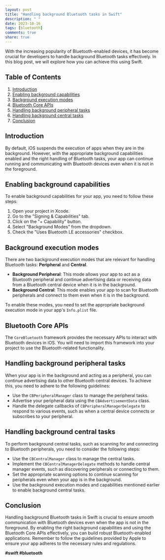 ```yaml
---
layout: post
title: "Handling background Bluetooth tasks in Swift"
description: " "
date: 2023-10-16
tags: [bluetooth]
comments: true
share: true
---
```


With the increasing popularity of Bluetooth-enabled devices, it has become crucial for developers to handle background Bluetooth tasks effectively. In this blog post, we will explore how you can achieve this using Swift.

## Table of Contents
1. [Introduction](#introduction)
2. [Enabling background capabilities](#enabling-background-capabilities)
3. [Background execution modes](#background-execution-modes)
4. [Bluetooth Core APIs](#bluetooth-core-apis)
5. [Handling background peripheral tasks](#handling-background-peripheral-tasks)
6. [Handling background central tasks](#handling-background-central-tasks)
7. [Conclusion](#conclusion)

## Introduction<a name="introduction"></a>
By default, iOS suspends the execution of apps when they are in the background. However, with the appropriate background capabilities enabled and the right handling of Bluetooth tasks, your app can continue running and communicating with Bluetooth devices even when it is not in the foreground.

## Enabling background capabilities<a name="enabling-background-capabilities"></a>
To enable background capabilities for your app, you need to follow these steps:

1. Open your project in Xcode.
2. Go to the "Signing & Capabilities" tab.
3. Click on the "+ Capability" button.
4. Select "Background Modes" from the dropdown.
5. Check the "Uses Bluetooth LE accessories" checkbox.

## Background execution modes<a name="background-execution-modes"></a>
There are two background execution modes that are relevant for handling Bluetooth tasks: **Peripheral** and **Central**.

- **Background Peripheral**: This mode allows your app to act as a Bluetooth peripheral and continue advertising data or receiving data from a Bluetooth central device when it is in the background.
- **Background Central**: This mode enables your app to scan for Bluetooth peripherals and connect to them even when it is in the background.

To enable these modes, you need to set the appropriate background execution mode in your app's `Info.plist` file.

## Bluetooth Core APIs<a name="bluetooth-core-apis"></a>
The `CoreBluetooth` framework provides the necessary APIs to interact with Bluetooth devices in iOS. You will need to import this framework into your project to use the Bluetooth-related functionality.

## Handling background peripheral tasks<a name="handling-background-peripheral-tasks"></a>
When your app is in the background and acting as a peripheral, you can continue advertising data to other Bluetooth central devices. To achieve this, you need to adhere to the following guidelines:

- Use the `CBPeripheralManager` class to manage the peripheral tasks.
- Advertise your peripheral data using the `CBAdvertisementData` class.
- Handle the delegate callbacks of `CBPeripheralManagerDelegate` to respond to various events, such as when a central device connects or subscribes to your peripheral.

## Handling background central tasks<a name="handling-background-central-tasks"></a>
To perform background central tasks, such as scanning for and connecting to Bluetooth peripherals, you need to consider the following steps:

- Use the `CBCentralManager` class to manage the central tasks.
- Implement the `CBCentralManagerDelegate` methods to handle central manager events, such as discovering peripherals or connecting to them.
- Set the appropriate scanning options to continue scanning for peripherals even when your app is in the background.
- Use the background execution modes and capabilities mentioned earlier to enable background central tasks.

## Conclusion<a name="conclusion"></a>
Handling background Bluetooth tasks in Swift is crucial to ensure smooth communication with Bluetooth devices even when the app is not in the foreground. By enabling the right background capabilities and using the Bluetooth Core APIs effectively, you can build robust Bluetooth-enabled applications. Remember to follow the guidelines provided by Apple to ensure your app adheres to the necessary rules and regulations.

**#swift #bluetooth**
